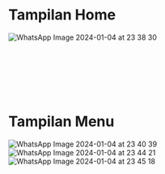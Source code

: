 Tampilan Home
=============
![WhatsApp Image 2024-01-04 at 23 38 30](https://github.com/FikkoMuharavid/Samsung/assets/114418487/643739b5-52f5-4e05-875e-fab79c78744f)


<br/><br/><br/>
Tampilan Menu
=============
![WhatsApp Image 2024-01-04 at 23 40 39](https://github.com/FikkoMuharavid/Samsung/assets/114418487/7bf73123-7b62-4a66-9e3b-4225f9d12d14)
![WhatsApp Image 2024-01-04 at 23 44 21](https://github.com/FikkoMuharavid/Samsung/assets/114418487/ecd3b6f1-338d-4dab-80c9-61beb366e720)
![WhatsApp Image 2024-01-04 at 23 45 18](https://github.com/FikkoMuharavid/Samsung/assets/114418487/f259b19e-6817-40f8-87e9-19a0a1c21ac0)
